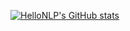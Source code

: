 [![HelloNLP's GitHub stats](https://github-readme-stats.vercel.app/api?username=hellonlp)](https://github.com/anuraghazra/github-readme-stats)
